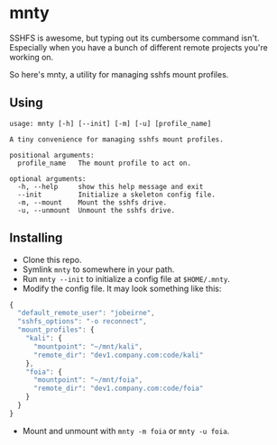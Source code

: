 # mnty

SSHFS is awesome, but typing out its cumbersome command isn't. Especially when
you have a bunch of different remote projects you're working on.

So here's mnty, a utility for managing sshfs mount profiles.

## Using

    usage: mnty [-h] [--init] [-m] [-u] [profile_name]

    A tiny convenience for managing sshfs mount profiles.

    positional arguments:
      profile_name   The mount profile to act on.

    optional arguments:
      -h, --help     show this help message and exit
      --init         Initialize a skeleton config file.
      -m, --mount    Mount the sshfs drive.
      -u, --unmount  Unmount the sshfs drive.

## Installing

- Clone this repo.
- Symlink `mnty` to somewhere in your path.
- Run `mnty --init` to initialize a config file at `$HOME/.mnty`.
- Modify the config file. It may look something like this:

```javascript
{
  "default_remote_user": "jobeirne", 
  "sshfs_options": "-o reconnect", 
  "mount_profiles": {
    "kali": {
      "mountpoint": "~/mnt/kali", 
      "remote_dir": "dev1.company.com:code/kali"
    },
    "foia": {
      "mountpoint": "~/mnt/foia", 
      "remote_dir": "dev1.company.com:code/foia"
    }
  }
}
```

- Mount and unmount with `mnty -m foia` or `mnty -u foia`.

